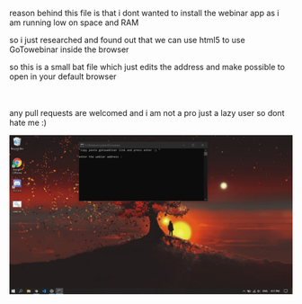 reason behind this file is that i dont wanted to install the webinar app as i am running low on space and RAM <br />

so i just researched and found out that we can use html5 to use GoTowebinar inside the browser <br />

so this is a small bat file which just edits the address and make possible to open in your default browser<br /><br /><br />

any pull requests are welcomed and i am not a pro just a lazy user so dont hate me :)

![Screenshot](SS.jpg)
